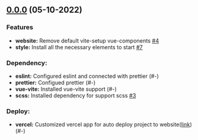 ## [0.0.0](https://github.com/ltlaitoff/PetSupplies_frontend/compare/fa1f4888e44d87838be3be4f0b7f21448ccbcb59...v0.0.0) (05-10-2022)

### Features

- **website:** Remove default vite-setup vue-components [#4](https://github.com/ltlaitoff/PetSupplies_frontend/issues/4)
- **style:** Install all the necessary elements to start [#7](https://github.com/ltlaitoff/PetSupplies_frontend/issues/7)

### Dependency:

- **eslint:** Configured eslint and connected with prettier (#-)
- **prettier:** Configued prettier (#-)
- **vue-vite:** Installed vue-vite support (#-)
- **scss:** Installed dependency for support scss [#3](https://github.com/ltlaitoff/PetSupplies_frontend/issues/3)

### Deploy:

- **vercel:** Customized vercel app for auto deploy project to website([link](https://pet-supplies.vercel.app/)) (#-)

